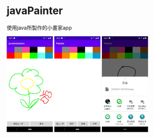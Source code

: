 # javaPainter
使用java所製作的小畫家app

<img src="https://github.com/hunter0113/javaPainter/blob/master/328329.jpg" width="25%" height="25%">  <img src="https://github.com/hunter0113/javaPainter/blob/master/painter1.jpg" width="25%" height="25%">  <img src="https://github.com/hunter0113/javaPainter/blob/master/painter2.jpg" width="25%" height="25%">
